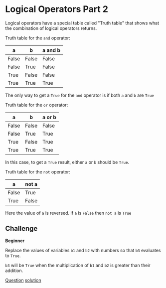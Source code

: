 # Logical Operators Part 2

Logical operators have a special table called "Truth table" that shows what the combination of logical operators returns.

Truth table for the `and` operator:

| a     | b     | a and b   |
|-------|-------|-----------|
| False | False | False     |
| False | True  | False     |
| True  | False | False     |
| True  | True  | True      |

The only way to get a `True` for the `and` operator is if both `a` and `b` are `True`

Truth table for the `or` operator:

| a | b | a or b |
|---|---|--------|
| False | False | False |
| False | True | True |
| True | False | True |
| True | True | True |

In this case, to get a `True` result, either `a` or `b` should be `True`.

Truth table for the `not` operator:

| a | not a |
|---|-------|
| False | True |
| True | False |

Here the value of `a` is reversed. If `a` is `False` then `not a` is `True`

## Challenge

**Beginner**

Replace the values of variables `b1` and `b2` with numbers so that `b3` evaluates to `True`.

`b3` will be `True` when the multiplication of `b1` and `b2` is greater than their addition.  

[Question](q.py) [solution](solution.py)